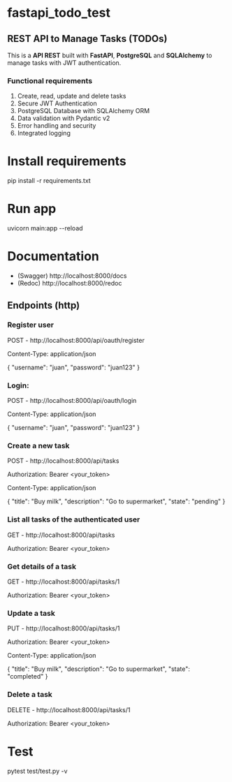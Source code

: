 
# fastapi_todo_test

## REST API to Manage Tasks (TODOs)
This is a **API REST** built with **FastAPI**, **PostgreSQL** and **SQLAlchemy** to manage tasks with JWT authentication.

### Functional requirements
1. Create, read, update and delete tasks
2. Secure JWT Authentication
3. PostgreSQL Database with SQLAlchemy ORM
4. Data validation with Pydantic v2
5. Error handling and security
6. Integrated logging

# Install requirements
pip install -r requirements.txt

# Run app
uvicorn main:app --reload

# Documentation
- (Swagger) http://localhost:8000/docs
- (Redoc) http://localhost:8000/redoc

## Endpoints (http)
### Register user

POST - http://localhost:8000/api/oauth/register

Content-Type: application/json

{
  "username": "juan",
  "password": "juan123"
}

### Login:

POST - http://localhost:8000/api/oauth/login

Content-Type: application/json

{
  "username": "juan",
  "password": "juan123"
}

### Create a new task

POST - http://localhost:8000/api/tasks

Authorization: Bearer <your_token>

Content-Type: application/json

{
  "title": "Buy milk",
  "description": "Go to supermarket",
  "state": "pending"
}

### List all tasks of the authenticated user

GET - http://localhost:8000/api/tasks

Authorization: Bearer <your_token>

### Get details of a task

GET - http://localhost:8000/api/tasks/1

Authorization: Bearer <your_token>

### Update a task

PUT - http://localhost:8000/api/tasks/1

Authorization: Bearer <your_token>

Content-Type: application/json

{
  "title": "Buy milk",
  "description": "Go to supermarket",
  "state": "completed"
}

### Delete a task

DELETE - http://localhost:8000/api/tasks/1

Authorization: Bearer <your_token>

# Test
pytest test/test.py -v
